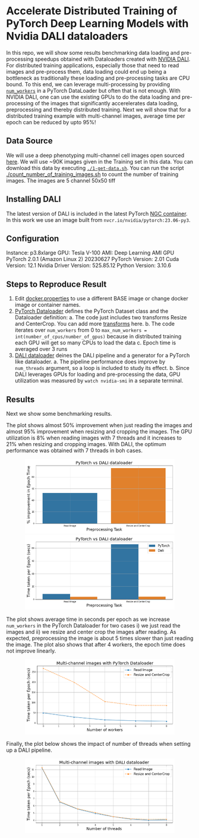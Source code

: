 # Accelerate Distributed Training of PyTorch Deep Learning Models with Nvidia DALI dataloaders
In this repo, we will show some results benchmarking data loading and pre-processing speedups obtained with Dataloaders created with [NVIDIA DALI](https://developer.nvidia.com/dali). For distributed training applications, especially those that need to read images and pre-process them, data loading could end up being a bottleneck as traditionally these loading and pre-processing tasks are CPU bound. To this end, we can leverage multi-processing by providing [`num_workers`](https://pytorch.org/docs/stable/data.html) in a PyTorch DataLoader but often that is not enough. With NVIDIA DALI, one can use the existing GPUs to do the data loading and pre-processing of the images that significantly accerelerates data loading, preprocessing and thereby distributed training. Next we will show that for a distributed training example with multi-channel images, average time per epoch can be reduced by upto 95%!

## Data Source
We will use a deep phenotyping multi-channel cell images open sourced [here](https://www.research-collection.ethz.ch/handle/20.500.11850/343106). We will use ~90K images given in the Training set in this data. You can download this data by executing [`./1-get-data.sh`](https://github.com/awsankur/test-dali-dataloaders/blob/main/multi-channel-images/1-get-data.sh). You can run the script [./count_number_of_training_images.sh](https://github.com/awsankur/test-dali-dataloaders/blob/main/multi-channel-images/count_number_of_training_images.sh) to count the number of training images. The images are 5 channel 50x50 tiff 

## Installing DALI
The latest version of DALI is included in the latest PyTorch [NGC container](https://catalog.ngc.nvidia.com/orgs/nvidia/containers/pytorch). In this work we use an image built from `nvcr.io/nvidia/pytorch:23.06-py3`.

## Configuration
Instance: p3.8xlarge
GPU: Tesla V-100
AMI: Deep Learning AMI GPU PyTorch 2.0.1 (Amazon Linux 2) 20230627
PyTorch Version: 2.01
Cuda Version: 12.1
Nvidia Driver Version: 525.85.12
Python Version: 3.10.6

## Steps to Reproduce Result
1. Edit [docker.properties](https://github.com/awsankur/test-dali-dataloaders/blob/main/multi-channel-images/docker/docker.properties) to use a different BASE image or change docker image or container names.
2. [PyTorch Dataloader](https://github.com/awsankur/test-dali-dataloaders/blob/main/multi-channel-images/docker/test-pytorch-dataloader.py) defines the PyTorch Dataset class and the Dataloader definition:
a. The code just includes two transforms Resize and CenterCrop. You can add more [transforms](https://pytorch.org/vision/stable/transforms.html) here.
b. The code iterates over `num_workers` from 0 to `max_num_workers = int(number_of_cpus/number_of_gpus)` because in distributed training each GPU will get so many CPUs to load the data
c. Epoch time is averaged over 3 runs
3. [DALI dataloader](https://github.com/awsankur/test-dali-dataloaders/blob/main/multi-channel-images/docker/test-dali-dataloader.py) deines the DALI pipeline and a generator for a PyTorch like dataloader.
a. The pipeline performance does improve by `num_threads` argument, so a loop is included to study its effect.
b. Since DALI leverages GPUs for loading and pre-processing the data, GPU utilization was measured by `watch nvidia-smi` in a separate terminal.

## Results
Next we show some benchmarking results.

The plot shows almost 50% improvement when just reading the images and almost 95% improvement when resizing and cropping the images. The GPU utilization is 8% when reading images with 7 threads and it increases to 21% when resizing and cropping images. With DALI, the optimum performance was obtained with 7 threads in boh cases. 

<center><img src="multi-channel-images/plots/PyTorch_Dali_per_imp.png" width="80%"/> </br>
</center>

<center><img src="multi-channel-images/plots/PyTorch_Dali.png" width="80%"/> </br>
</center>

The plot shows average time in seconds per epoch as we increase `num_workers` in the PyTorch Dataloader for two cases i) we just read the images and ii) we resize and center crop the images after reading. As expected, preprocessing the image is about 5 times slower than just reading the image. The plot also shows that after 4 workers, the epoch time does not improve linearly.

<center><img src="multi-channel-images/plots/pytorch_num_workers.png" width="80%"/> </br>
</center>

Finally, the plot below shows the impact of number of threads when setting up a DALI pipeline.

<center><img src="multi-channel-images/plots/dali_num_threads.png" width="80%"/> </br>
</center>




